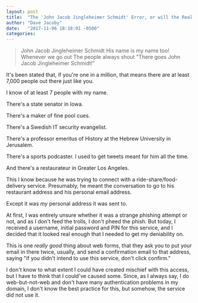 ```yaml
---
layout: post
title:  "The 'John Jacob Jingleheimer Schmidt' Error, or will the Real Slim Shady please stand up"
author: "Dave Jacoby"
date:   "2017-11-06 18:18:01 -0500"
categories: 
---
```


> John Jacob Jingleheimer Schmidt
> His name is my name too!
> Whenever we go out
> The people always shout
> "There goes John Jacob Jingleheimer Schmidt!"

It's been stated that, if you're one in a million, that means there are at least 7,000 people out there just like you.

I know of at least 7 people with my name.

There's a state senator in Iowa.

There's a maker of fine pool cues.

There's a Swedish IT security evangelist.

There's a professor emeritus of History at the Hebrew University in Jerusalem.

There's a sports podcaster. I used to get tweets meant for him all the time.

And there's a restaurateur in Greater Los Angeles. 

This I know because he was trying to connect with a ride-share/food-delivery service. Presumably, he meant the conversation to go to his restaurant address and his personal email address.

Except it was *my* personal address it was sent to.

At first, I was entirely unsure whether it was a strange phishing attempt or not, and as I don't feed the trolls, I don't pheed the phish. But today, I received a username, initial password and PIN for this service, and I decided that it looked real enough that I needed to get my deniability on.

This is one *really good* thing about web forms, that they ask you to put your email in there twice, usually, and send a confirmation email to that address, saying "if you didn't intend to use this service, don't click confirm."

I don't know to what extent I could have created mischief with this access, but I have to think that I could've caused some. Since, as I always say, I do web-but-not-web and don't have many authentication problems in my domain, I don't know the best practice for this, but somehow, the service did not use it.

